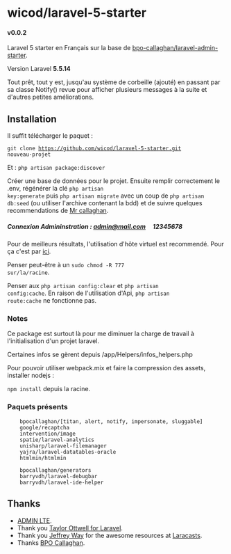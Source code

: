# wicod/laravel-5-starter
#### v0.0.2

Laravel 5 starter en Français sur la base de <a href="https://github.com/bpocallaghan/laravel-admin-starter" target="_blank">bpo-callaghan/laravel-admin-starter</a>.

Version Laravel <b>5.5.14</b>

Tout prêt, tout y est, jusqu'au système de corbeille (ajouté) en passant par sa classe Notify() revue pour afficher plusieurs messages à la suite et d'autres petites améliorations.

## Installation

Il suffit télécharger le paquet :

<code>git clone https://github.com/wicod/laravel-5-starter.git nouveau-projet</code>
<!-- OU <code>composer require wicod/laravel-5-starter</code> -->

Et : <code>php artisan package:discover</code>

Créer une base de données pour le projet.
Ensuite remplir correctement le .env, régénérer la clé <code>php artisan key:generate</code> puis <code>php artisan migrate</code> avec un coup de <code>php artisan db:seed</code> (ou utiliser l'archive contenant la bdd) et de suivre quelques recommendations de <a href="https://github.com/bpocallaghan/laravel-admin-starter" target="_blank">Mr callaghan</a>.

##### Connexion Admininstration : admin@mail.com &nbsp; &nbsp; 12345678

Pour de meilleurs résultats, l'utilisation d'hôte virtuel est recommendé. Pour ça c'est par <a href="https://memo.wicod.fr/mettre-en-place-virtual-host-simplement/" target="_blank">ici</a>.

Penser peut-être à un <code>sudo chmod -R 777 sur/la/racine</code>.

Penser aux <code>php artisan config:clear</code> et <code>php artisan config:cache</code>. En raison de l'utilisation d'Api, <code>php artisan route:cache</code> ne fonctionne pas.

### Notes

Ce package est surtout là pour me diminuer la charge de travail à l'initialisation d'un projet laravel.

Certaines infos se gèrent depuis /app/Helpers/infos_helpers.php

Pour pouvoir utiliser webpack.mix et faire la compression des assets, installer nodejs :

<code>npm install</code> depuis la racine.

### Paquets présents

        bpocallaghan/[titan, alert, notify, impersonate, sluggable]
        google/recaptcha
        intervention/image
        spatie/laravel-analytics
        unisharp/laravel-filemanager
        yajra/laravel-datatables-oracle
	    htmlmin/htmlmin

        bpocallaghan/generators
        barryvdh/laravel-debugbar
        barryvdh/laravel-ide-helper

## Thanks
<ul>
<li><a href="https://github.com/almasaeed2010/AdminLTE" target="_blank">ADMIN LTE</a>.</li>
<li>Thank you <a href="https://github.com/taylorotwell" target="_blank">Taylor Ottwell for <a href="http://laravel.com/" target="_blank">Laravel</a>.</li>
<li>Thank you <a href="https://github.com/JeffreyWay" target="_blank">Jeffrey Way</a> for the awesome resources at <a href="https://laracasts.com/" target="_blank">Laracasts</a>.</li>
<li>Thanks <a href="https://github.com/bpocallaghan/laravel-admin-starter" target="_blank">BPO Callaghan</a>.</li>
</ul>

